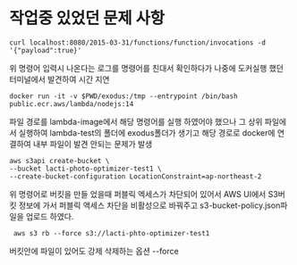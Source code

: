 # 작업중 있었던 문제 사항

```
curl localhost:8080/2015-03-31/functions/function/invocations -d '{"payload":true}'
```
위 명령어 입력시 나온다는 로그를 명령어를 친대서 확인하다가 나중에 도커실행 했던 터미널에서 발견하여 시간 지연

```
docker run -it -v $PWD/exodus:/tmp --entrypoint /bin/bash public.ecr.aws/lambda/nodejs:14
```
파일 경로를 lambda-image에서 해당 명령어를 실행 하였어야 했으나 그 상위 파일에서 실행하여 lambda-test의 폴더에 exodus폴더가 생기고 해당 경로로
docker에 연결하여 내부 파일이 발견 안되는 문제가 발생

```
aws s3api create-bucket \
--bucket lacti-photo-optimizer-test1 \ 
--create-bucket-configuration LocationConstraint=ap-northeast-2
```
위 명령어로 버킷을 만들 었을때 퍼블릭 엑세스가 차단되어 있어서 AWS UI에서 S3버킷 정보에 가서 퍼블릭 액세스 차단을 비활성으로 바꿔주고 s3-bucket-policy.json파일을 업로드 하였다.

```
 aws s3 rb --force s3://lacti-phto-optimizer-test1
```

버킷안에 파일이 있어도 강제 삭제하는 옵션 --force

